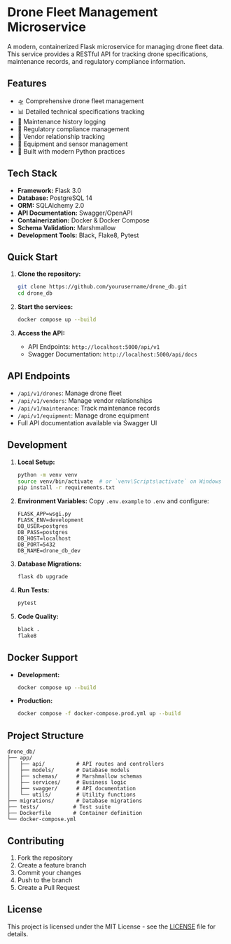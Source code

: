 # Drone Fleet Management Microservice

A modern, containerized Flask microservice for managing drone fleet data. This service provides a RESTful API for tracking drone specifications, maintenance records, and regulatory compliance information.

## Features

- 🛸 Comprehensive drone fleet management
- 📊 Detailed technical specifications tracking
- 🔧 Maintenance history logging
- 📝 Regulatory compliance management
- 🔐 Vendor relationship tracking
- 📡 Equipment and sensor management
- 🚀 Built with modern Python practices

## Tech Stack

- **Framework:** Flask 3.0
- **Database:** PostgreSQL 14
- **ORM:** SQLAlchemy 2.0
- **API Documentation:** Swagger/OpenAPI
- **Containerization:** Docker & Docker Compose
- **Schema Validation:** Marshmallow
- **Development Tools:** Black, Flake8, Pytest

## Quick Start

1. **Clone the repository:**
   ```bash
   git clone https://github.com/yourusername/drone_db.git
   cd drone_db
   ```

2. **Start the services:**
   ```bash
   docker compose up --build
   ```

3. **Access the API:**
   - API Endpoints: `http://localhost:5000/api/v1`
   - Swagger Documentation: `http://localhost:5000/api/docs`

## API Endpoints

- `/api/v1/drones`: Manage drone fleet
- `/api/v1/vendors`: Manage vendor relationships
- `/api/v1/maintenance`: Track maintenance records
- `/api/v1/equipment`: Manage drone equipment
- Full API documentation available via Swagger UI

## Development

1. **Local Setup:**
   ```bash
   python -m venv venv
   source venv/bin/activate  # or `venv\Scripts\activate` on Windows
   pip install -r requirements.txt
   ```

2. **Environment Variables:**
   Copy `.env.example` to `.env` and configure:
   ```
   FLASK_APP=wsgi.py
   FLASK_ENV=development
   DB_USER=postgres
   DB_PASS=postgres
   DB_HOST=localhost
   DB_PORT=5432
   DB_NAME=drone_db_dev
   ```

3. **Database Migrations:**
   ```bash
   flask db upgrade
   ```

4. **Run Tests:**
   ```bash
   pytest
   ```

5. **Code Quality:**
   ```bash
   black .
   flake8
   ```

## Docker Support

- **Development:**
  ```bash
  docker compose up --build
  ```

- **Production:**
  ```bash
  docker compose -f docker-compose.prod.yml up --build
  ```

## Project Structure
```
drone_db/
├── app/
│   ├── api/          # API routes and controllers
│   ├── models/       # Database models
│   ├── schemas/      # Marshmallow schemas
│   ├── services/     # Business logic
│   ├── swagger/      # API documentation
│   └── utils/        # Utility functions
├── migrations/       # Database migrations
├── tests/           # Test suite
├── Dockerfile       # Container definition
└── docker-compose.yml
```

## Contributing

1. Fork the repository
2. Create a feature branch
3. Commit your changes
4. Push to the branch
5. Create a Pull Request

## License

This project is licensed under the MIT License - see the [LICENSE](LICENSE) file for details. 